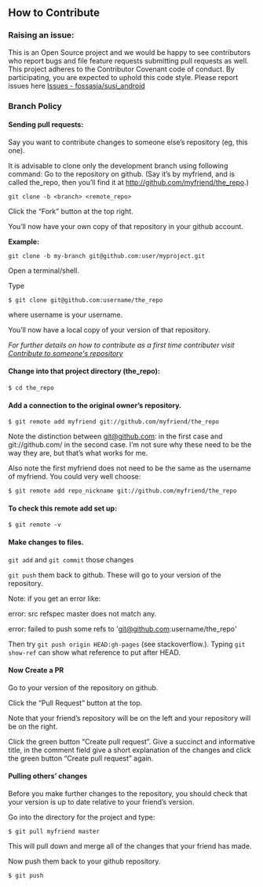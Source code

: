 ## How to Contribute

### Raising an issue:
 This is an Open Source project and we would be happy to see contributors who report bugs and file feature requests submitting pull requests as well.
 This project adheres to the Contributor Covenant code of conduct.
 By participating, you are expected to uphold this code style.
 Please report issues here [Issues - fossasia/susi_android](https://github.com/fossasia/susi_android/issues)

### Branch Policy

#### Sending pull requests:

Say you want to contribute changes to someone else’s repository (eg, this one).

It is advisable to clone only the development branch using following command:
Go to the repository on github. (Say it’s by myfriend, and is called the_repo, then you’ll find it at http://github.com/myfriend/the_repo.)

`git clone -b <branch> <remote_repo>`

Click the “Fork” button at the top right.

You’ll now have your own copy of that repository in your github account.

**Example:**

`git clone -b my-branch git@github.com:user/myproject.git`

Open a terminal/shell.

Type

`$ git clone git@github.com:username/the_repo`

where username is your username.

You’ll now have a local copy of your version of that repository.

*For further details on how to contribute as a first time contributer visit [Contribute to someone's repository](http://kbroman.org/github_tutorial/pages/fork.html)*

#### Change into that project directory (the_repo):

`$ cd the_repo`

#### Add a connection to the original owner’s repository.

`$ git remote add myfriend git://github.com/myfriend/the_repo`

Note the distinction between git@github.com: in the first case and git://github.com/ in the second case. I’m not sure why these need to be the way they are, but that’s what works for me.

Also note the first myfriend does not need to be the same as the username of myfriend. You could very well choose:

`$ git remote add repo_nickname git://github.com/myfriend/the_repo`

#### To check this remote add set up:

`$ git remote -v`

#### Make changes to files.

`git add` and `git commit` those changes

`git push` them back to github. These will go to your version of the repository.

Note: if you get an error like:

error: src refspec master does not match any.

error: failed to push some refs to 'git@github.com:username/the_repo'

Then try `git push origin HEAD:gh-pages` (see stackoverflow.). Typing `git show-ref` can show what reference to put after HEAD.

#### Now Create a PR

Go to your version of the repository on github.

Click the “Pull Request” button at the top.

Note that your friend’s repository will be on the left and your repository will be on the right.

Click the green button “Create pull request”. Give a succinct and informative title, in the comment field give a short explanation of the changes and click the green button “Create pull request” again.

#### Pulling others’ changes

Before you make further changes to the repository, you should check that your version is up to date relative to your friend’s version.

Go into the directory for the project and type:

`$ git pull myfriend master`

This will pull down and merge all of the changes that your friend has made.

Now push them back to your github repository.

`$ git push`
